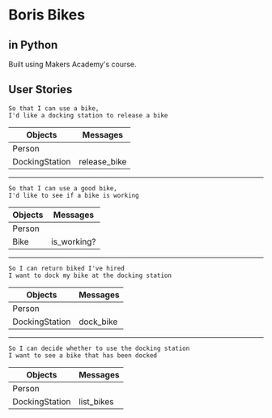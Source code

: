 # Boris Bikes

## in Python


Built using Makers Academy's course.



## User Stories

``` As a person,
So that I can use a bike,
I'd like a docking station to release a bike
```
| Objects | Messages |
| --- | --- |
| Person |  |
| DockingStation | release_bike |

<hr />

``` As a person,
So that I can use a good bike,
I'd like to see if a bike is working
```

| Objects | Messages |
| --- | --- |
| Person |  |
| Bike | is_working? |

<hr />

``` As a member of the public
So I can return biked I've hired
I want to dock my bike at the docking station
``` 

| Objects | Messages |
| --- | --- |
| Person |  |
| DockingStation | dock_bike |

<hr />

```As a member of the public
So I can decide whether to use the docking station
I want to see a bike that has been docked
```

| Objects | Messages |
| --- | --- |
| Person |  |
| DockingStation | list_bikes |

